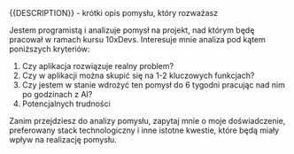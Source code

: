 <project-idea>
{{DESCRIPTION}} - krótki opis pomysłu, który rozważasz
</project-idea>

Jestem programistą i analizuje pomysł na projekt, nad którym będę pracował w ramach kursu 10xDevs. Interesuje mnie analiza pod kątem poniższych kryteriów:
1. Czy aplikacja rozwiązuje realny problem?
2. Czy w aplikacji można skupić się na 1-2 kluczowych funkcjach?
3. Czy jestem w stanie wdrożyć ten pomysł do 6 tygodni pracując nad nim po godzinach z AI?
4. Potencjalnych trudności

Zanim przejdziesz do analizy pomysłu, zapytaj mnie o moje doświadczenie, preferowany stack technologiczny i inne istotne kwestie, które będą miały wpływ na realizację pomysłu.
